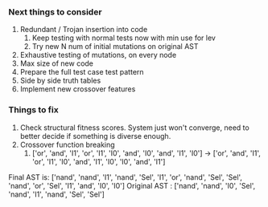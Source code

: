 ### Next things to consider

1. Redundant / Trojan insertion into code
   1. Keep testing with normal tests now with min use for lev
   2. Try new N num of initial mutations on original AST
2. Exhaustive testing of mutations, on every node
3. Max size of new code
4. Prepare the full test case test pattern
5. Side by side truth tables
6. Implement new crossover features


### Things to fix
1. Check structural fitness scores. System just won't converge, need to better decide if something is diverse enough.
2. Crossover function breaking
   1. ['or', 'and', 'I1', 'or', 'I1', 'I0', 'and', 'I0', 'and', 'I1', 'I0'] -> ['or', 'and', 'I1', 'or', 'I1', 'I0', 'and', 'I1', 'I0', 'I0', 'and', 'I1']

Final AST is:    ['nand', 'nand', 'I1', 'nand', 'Sel', 'I1', 'or', 'nand', 'Sel', 'Sel', 'nand', 'or', 'Sel', 'I1', 'and', 'I0', 'I0']
Original AST  :  ['nand', 'nand', 'I0', 'Sel', 'nand', 'I1', 'nand', 'Sel', 'Sel']
